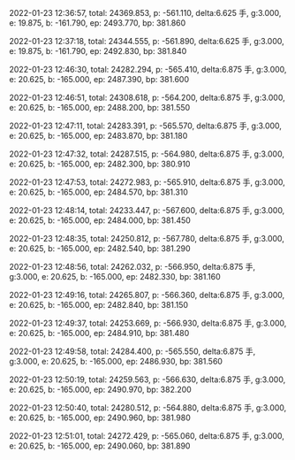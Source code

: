 2022-01-23 12:36:57, total: 24369.853, p: -561.110, delta:6.625 手, g:3.000, e: 19.875, b: -161.790, ep: 2493.770, bp: 381.860

2022-01-23 12:37:18, total: 24344.555, p: -561.890, delta:6.625 手, g:3.000, e: 19.875, b: -161.790, ep: 2492.830, bp: 381.840

2022-01-23 12:46:30, total: 24282.294, p: -565.410, delta:6.875 手, g:3.000, e: 20.625, b: -165.000, ep: 2487.390, bp: 381.600

2022-01-23 12:46:51, total: 24308.618, p: -564.200, delta:6.875 手, g:3.000, e: 20.625, b: -165.000, ep: 2488.200, bp: 381.550

2022-01-23 12:47:11, total: 24283.391, p: -565.570, delta:6.875 手, g:3.000, e: 20.625, b: -165.000, ep: 2483.870, bp: 381.180

2022-01-23 12:47:32, total: 24287.515, p: -564.980, delta:6.875 手, g:3.000, e: 20.625, b: -165.000, ep: 2482.300, bp: 380.910

2022-01-23 12:47:53, total: 24272.983, p: -565.910, delta:6.875 手, g:3.000, e: 20.625, b: -165.000, ep: 2484.570, bp: 381.310

2022-01-23 12:48:14, total: 24233.447, p: -567.600, delta:6.875 手, g:3.000, e: 20.625, b: -165.000, ep: 2484.000, bp: 381.450

2022-01-23 12:48:35, total: 24250.812, p: -567.780, delta:6.875 手, g:3.000, e: 20.625, b: -165.000, ep: 2482.540, bp: 381.290

2022-01-23 12:48:56, total: 24262.032, p: -566.950, delta:6.875 手, g:3.000, e: 20.625, b: -165.000, ep: 2482.330, bp: 381.160

2022-01-23 12:49:16, total: 24265.807, p: -566.360, delta:6.875 手, g:3.000, e: 20.625, b: -165.000, ep: 2482.840, bp: 381.150

2022-01-23 12:49:37, total: 24253.669, p: -566.930, delta:6.875 手, g:3.000, e: 20.625, b: -165.000, ep: 2484.910, bp: 381.480

2022-01-23 12:49:58, total: 24284.400, p: -565.550, delta:6.875 手, g:3.000, e: 20.625, b: -165.000, ep: 2486.930, bp: 381.560

2022-01-23 12:50:19, total: 24259.563, p: -566.630, delta:6.875 手, g:3.000, e: 20.625, b: -165.000, ep: 2490.970, bp: 382.200

2022-01-23 12:50:40, total: 24280.512, p: -564.880, delta:6.875 手, g:3.000, e: 20.625, b: -165.000, ep: 2490.960, bp: 381.980

2022-01-23 12:51:01, total: 24272.429, p: -565.060, delta:6.875 手, g:3.000, e: 20.625, b: -165.000, ep: 2490.060, bp: 381.890